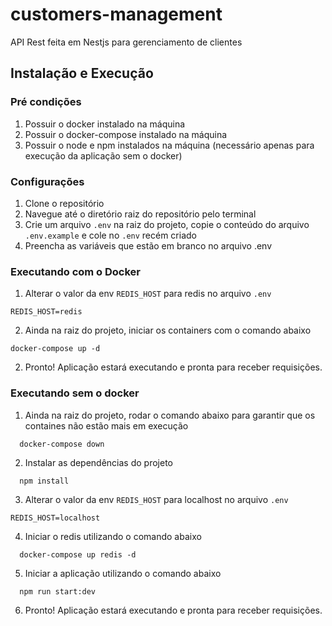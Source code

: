 # customers-management

API Rest feita em Nestjs para gerenciamento de clientes

## Instalação e Execução
### Pré condições
1. Possuir o docker instalado na máquina
2. Possuir o docker-compose instalado na máquina
3. Possuir o node e npm instalados na máquina (necessário apenas para execução da aplicação sem o docker)

### Configurações
1. Clone o repositório
2. Navegue até o diretório raiz do repositório pelo terminal
3. Crie um arquivo ```.env``` na raiz do projeto, copie o conteúdo do arquivo ```.env.example``` e cole no ```.env``` recém criado
4. Preencha as variáveis que estão em branco no arquivo .env

### Executando com o Docker
1. Alterar o valor da env ```REDIS_HOST``` para redis no arquivo ```.env```
```
REDIS_HOST=redis
``` 
2. Ainda na raiz do projeto, iniciar os containers com o comando abaixo
```
docker-compose up -d
```
2. Pronto! Aplicação estará executando e pronta para receber requisições.

### Executando sem o docker
1. Ainda na raiz do projeto, rodar o comando abaixo para garantir que os containes não estão mais em execução
```
  docker-compose down
```
2. Instalar as dependências do projeto
```
  npm install
```
3. Alterar o valor da env ```REDIS_HOST``` para localhost no arquivo ```.env```
```
REDIS_HOST=localhost
```
4. Iniciar o redis utilizando o comando abaixo
```
  docker-compose up redis -d
```
5. Iniciar a aplicação utilizando o comando abaixo
```
  npm run start:dev
```
6. Pronto! Aplicação estará executando e pronta para receber requisições.
